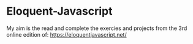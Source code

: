 # Eloquent-Javascript
My aim is the read and complete the exercies and projects from the 3rd online edition of: https://eloquentjavascript.net/
